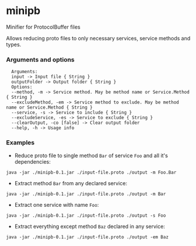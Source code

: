 # minipb

Minifier for ProtocolBuffer files

Allows reducing proto files to only necessary services, service methods and types. 

### Arguments and options
```
  Arguments:
  input -> Input file { String }
  outputFolder -> Output folder { String }
  Options:
  --method, -m -> Service method. May be method name or Service.Method { String }
  --excludeMethod, -em -> Service method to exclude. May be method name or Service.Method { String }
  --service, -s -> Service to include { String }
  --excludeService, -es -> Service to exclude { String }
  --clearOutput, -co [false] -> Clear output folder
  --help, -h -> Usage info
```

### Examples
- Reduce proto file to single method `Bar` of service `Foo` and all it's dependencies:

`java -jar ./minipb-0.1.jar ./input-file.proto ./output -m Foo.Bar`

- Extract method `Bar` from any declared service:

`java -jar ./minipb-0.1.jar ./input-file.proto ./output -m Bar`

- Extract one service with name `Foo`:

```java -jar ./minipb-0.1.jar ./input-file.proto ./output -s Foo```

- Extract everything except method `Baz` declared in any service:

`java -jar ./minipb-0.1.jar ./input-file.proto ./output -em Baz`